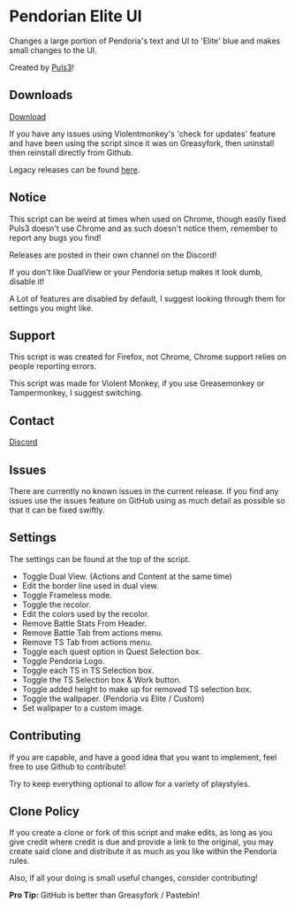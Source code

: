 # Pendorian Elite UI
Changes a large portion of Pendoria's text and UI to 'Elite' blue and makes small changes to the UI.

Created by [Puls3](https://github.com/Xer0-Puls3)!

## Downloads
[Download](https://github.com/Xer0-Puls3/Pendorian-Elite-UI/raw/master/script.user.js)

If you have any issues using Violentmonkey's 'check for updates' feature and have been using the script since it was on Greasyfork, then uninstall then reinstall directly from Github.

Legacy releases can be found [here](https://github.com/Xer0-Puls3/Pendorian-Elite-UI/releases).

## Notice
This script can be weird at times when used on Chrome, though easily fixed Puls3 doesn't use Chrome and as such doesn't notice them, remember to report any bugs you find!

Releases are posted in their own channel on the Discord!

If you don't like DualView or your Pendoria setup makes it look dumb, disable it!

A Lot of features are disabled by default, I suggest looking through them for settings you might like.

## Support
This script is was created for Firefox, not Chrome, Chrome support relies on people reporting errors.

This script was made for Violent Monkey, if you use Greasemonkey or Tampermonkey, I suggest switching.

## Contact
[Discord](https://discord.gg/sX7nfjt)

## Issues
There are currently no known issues in the current release.
If you find any issues use the issues feature on GitHub using as much detail as possible so that it can be fixed swiftly.

## Settings
The settings can be found at the top of the script.
* Toggle Dual View. (Actions and Content at the same time)
* Edit the border line used in dual view.
* Toggle Frameless mode.
* Toggle the recolor.
* Edit the colors used by the recolor.
* Remove Battle Stats From Header.
* Remove Battle Tab from actions menu.
* Remove TS Tab from actions menu.
* Toggle each quest option in Quest Selection box.
* Toggle Pendoria Logo.
* Toggle each TS in TS Selection box.
* Toggle the TS Selection box & Work button.
* Toggle added height to make up for removed TS selection box.
* Toggle the wallpaper. (Pendoria vs Elite / Custom)
* Set wallpaper to a custom image.

## Contributing
If you are capable, and have a good idea that you want to implement, feel free to use Github to contribute!

Try to keep everything optional to allow for a variety of playstyles.

## Clone Policy
If you create a clone or fork of this script and make edits, as long as you give credit where credit is due and provide a link to the original, you may create said clone and distribute it as much as you like within the Pendoria rules.

Also, if all your doing is small useful changes, consider contributing!

**Pro Tip:** GitHub is better than Greasyfork / Pastebin!
